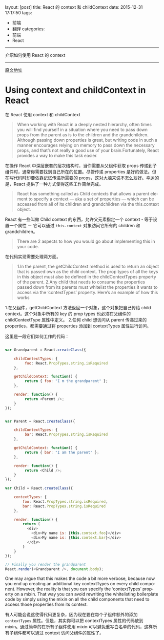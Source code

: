 layout: [post]
title: React 的 context 和 childContext
date: 2015-12-31 17:17:50
tags: 
- 前端
- 翻译
categories: 
- 前端 
- React
---

介绍如何使用 React 的 context 

<!-- more -->


---

[原文地址](http://javascript.tutorialhorizon.com/2015/06/06/using-context-and-childcontext-in-react/)

# Using context and childContext in React

在 React 使用 context 和 childContext

> When work­ing with React in a deeply nested hier­ar­chy, often times you will find your­self in a sit­u­a­tion where you need to pass down props from the par­ent as is to the chil­dren and the grand­chil­dren. Although pass­ing down prop­er­ties is great, but writ­ing code in such a man­ner encour­ages rely­ing on mem­ory to pass down the nec­es­sary props, and that’s not really a good use of your brain.Fortunately, React pro­vides a way to make this task easier.

在操作 React 中深层嵌套的层次结构时，当你需要从父组件获取 props 传递到子组件时，通常你需要找到自己所在的位置。尽管传递 properties 是好的做法，但在写代码时却要依靠记忆传递所需要的 props，这对大脑来说不怎么友好。幸运的是，React 提供了一种方式使得这些工作简单完成。

> React has some­thing called as Child contexts that allows a par­ent ele­ment to spec­ify a con­text — aka a set of prop­er­ties — which can be accessed from all of its chil­dren and grand­chil­dren via the this.context object.

React 有一些叫做 Child context 的东西，允许父元素指定一个 context - 等于设置一个属性 － 它可以通过 `this.context` 对象访问它所有的 children 和 grandchildren。


> There are 2 aspects to how you would go about imple­ment­ing this in your code.

在代码实现需要处理两方面。

> 1.In the par­ent, the getChild­Con­text method is used to return an object that is passed own as the child con­text. The prop types of all the keys in this object must also be defined in the childContextTypes prop­erty of the parent.
> 2.Any child that needs to con­sume the prop­er­ties passed down from its par­ents must whitelist the prop­er­ties it wants to access via the ‘con­text­Types’ property.
> Here’s an exam­ple of how this works

1.在父组件，getChildContext 方法返回一个对象，这个对象把自己传给 child context。这个对象中所有的 key 的 prop types 也必须在父组件的 childContextType 属性中定义。
2.任何 child 想访问从 parent 传递过来的 properties，都需要通过将 properties 添加到 contextTypes 属性进行访问。


这里是一段它们如何工作的代码：

```javascript

var Grandparent = React.createClass({

    childContextTypes: {
         foo: React.PropTypes.string.isRequired
    },

    getChildContext: function() {
         return { foo: "I m the grandparent" };
    },

    render: function() {
         return <Parent />;
    }
});


var Parent = React.createClass({

    childContextTypes: {
         bar: React.PropTypes.string.isRequired
    },

    getChildContext: function() {
         return { bar: "I am the parent" };
    },

    render: function() {
         return <Child />;
    }
});

var Child = React.createClass({

    contextTypes: {
        foo: React.PropTypes.string.isRequired,
        bar: React.PropTypes.string.isRequired
    },

    render: function() {
        return (
          <div>
            <div>My name is: {this.context.foo}</div>
            <div>My name is: {this.context.bar}</div>
          </div>
        )
    }
});

// Finally you render the grandparent
React.render(<Grandparent />, document.body);

```

One may argue that this makes the code a bit more ver­bose, because now you end up cre­at­ing an addi­tional key contextTypes on every child com­po­nent. How­ever, the real­ity is that you can spec­ify the ‘con­text­Types’ prop­erty on a mixin. That way you can avoid rewrit­ing the whitelist­ing boil­er­plate code by sim­ply using the mixin on all the child com­po­nents that need to access those prop­er­ties from its context.

有人可能会说这使得代码更复杂，因为现在要在每个子组件额外的添加 `contextTypes` 属性。但是，其实你可以把 contextTypes 属性的代码放到 mixin。通过简单的在所有子组件使用 mixin 可以避免重写白名单的代码，这样所有子组件都可以通过 context 访问父组件的属性了。
